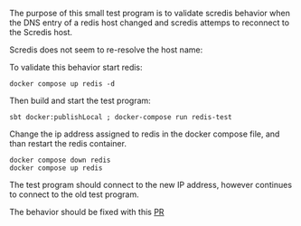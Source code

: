 The purpose of this small test program is to validate scredis behavior when the DNS entry of a redis host changed
and scredis attemps to reconnect to the Scredis host.

Scredis does not seem to re-resolve the host name:

To validate this behavior start redis:

    docker compose up redis -d

Then build and start the test program:

    sbt docker:publishLocal ; docker-compose run redis-test

Change the ip address assigned to redis in the docker compose file, and than restart the redis container.

    docker compose down redis
    docker compose up redis

The test program should connect to the new IP address, however continues to connect to the old test program.

The behavior should be fixed with this [PR](https://github.com/scredis/scredis/pull/204)


